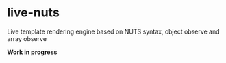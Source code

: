 live-nuts
=========

Live template rendering engine based on NUTS syntax, object observe and array observe

**Work in progress**
